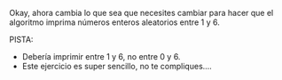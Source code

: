 Okay, ahora cambia lo que sea que necesites cambiar para hacer que el algoritmo imprima números enteros aleatorios entre 1 y 6.

PISTA: 
- Debería imprimir entre 1 y 6, no entre 0 y 6.
- Este ejercicio es super sencillo, no te compliques....